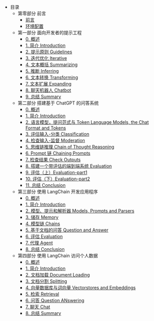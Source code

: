 - 目录
  - 第零部分 前言
    - [前言](前言.md)
    - [环境配置](环境配置.md) 
  - 第一部分 面向开发者的提示工程
    - [0. 概述](C1/readme.md)
    - [1. 简介 Introduction](C1/1.%20简介%20Introduction.md)
    - [2. 提示原则 Guidelines](C1/2.%20提示原则%20Guidelines.md)
    - [3. 迭代优化 Iterative](C1/3.%20迭代优化%20Iterative.md)
    - [4. 文本概括 Summarizing](C1/4.%20文本概括%20Summarizing.md)
    - [5. 推断 Inferring](C1/5.%20推断%20Inferring.md)
    - [6. 文本转换 Transforming](C1/6.%20文本转换%20Transforming.md)
    - [7. 文本扩展 Expanding](C1/7.%20文本扩展%20Expanding.md)
    - [8. 聊天机器人 Chatbot](C1/8.%20聊天机器人%20Chatbot.md)
    - [9. 总结 Summary](C1/9.%20总结%20Summary.md)
  - 第二部分 搭建基于 ChatGPT 的问答系统
    - [0. 概述](C2/readme.md)
    - [1. 简介 Introduction](C2/1.%20简介%20Introduction.md)
    - [2. 语言模型，提问范式与 Token Language Models, the Chat Format and Tokens](C2/2.%20语言模型，提问范式与%20Token%20Language%20Models,%20the%20Chat%20Format%20and%20Tokens.md)
    - [3. 评估输入-分类 Classification](C2/3.%20评估输入-分类%20Classification.md)
    - [4. 检查输入-监督 Moderation](C2/4.%20检查输入-监督%20Moderation.md)
    - [5. 思维链推理 Chain of Thought Reasoning](C2/5.%20处理输入-思维链推理%20Chain%20of%20Thought%20Reasoning.md)
    - [6. Prompt 链 Chaining Prompts](C2/6.%20处理输入-链式%20Prompt%20Chaining%20Prompts.md)
    - [7. 检查结果 Check Outputs](C2/7.%20检查结果%20Check%20Outputs.md)
    - [8. 搭建一个带评估的端到端系统 Evaluation](C2/8.%20搭建一个带评估的端到端问答系统%20Evaluation.md)
    - [9. 评估（上）Evaluation-part1](C2/9.%20评估（上）%20Evaluation-part1.md)
    - [10. 评估（下）Evaluation-part2](C2/10.%20评估（下）Evaluation-part2.md)
    - [11. 总结 Conclusion](C2/11.总结%20conclusion.md)
  - 第三部分 使用 LangChain 开发应用程序
    - [0. 概述](C3/readme.md)
    - [1. 简介 Introduction](C3/1.%20简介%20Introduction.md)
    - [2. 模型、提示和解析器 Models, Prompts and Parsers](C3/2.%20模型、提示和解析器%20Models,%20Prompts%20and%20Output%20Parsers.md)
    - [3. 储存 Memory](C3/3.%20储存%20Memory.md)
    - [4. 模型链 Chains](C3/4.%20模型链%20Chains.md)
    - [5. 基于文档的问答 Question and Answer](C3/5.%20基于文档的问答%20Question%20and%20Answer.md)
    - [6. 评估 Evaluation](C3/6.%20评估%20Evaluation.md)
    - [7. 代理 Agent](C3/7.%20代理%20Agent.md)
    - [8. 总结 Conclusion](C3/8.%20总结%20Conclusion.md)
  - 第四部分 使用 LangChain 访问个人数据
    - [0. 概述](C4/readme.md)
    - [1. 简介 Introduction](C4/1.%20简介%20Introduction.md)
    - [2. 文档加载 Document Loading](C4/2.%20文档加载%20Document%20Loading.md)
    - [3. 文档分割 Splitting](C4/3.%20文档分割%20Splitting.md)
    - [4. 向量数据库与词向量 Vectorstores and Embeddings](C4/4.%20向量数据库与词向量%20Vectorstores%20and%20Embeddings.md)
    - [5. 检索 Retrieval](C4/5.%20检索%20Retrieval.md)
    - [6. 问答 Question ANswering](C4/6.%20问答%20Question%20Answering.md)
    - [7. 聊天 Chat](C4/7.%20聊天%20Chat.md)
    - [8. 总结 Summary](C4/8.%20总结%20Summary.md)
